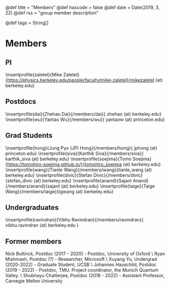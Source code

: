 @def title = "Members"
@def hascode = false
@def date = Date(2019, 3, 22)
@def rss = "group member description"

@def tags = String[]

# Members

## PI
\insertprofile{zaletel}{Mike Zaletel}{https://physics.berkeley.edu/people/faculty/mike-zaletel}{mikezaletel (at) berkeley.edu}

## Postdocs

\insertprofile{dai}{Zhehao Dai}{/members/dai}{ zhehao (at) berkeley.edu}
\insertprofile{wu}{Yantao Wu}{/members/wu}{ yantaow (at) princeton.edu}

## Grad Students
\insertprofile{hong}{Jung Pyo (JP) Hong}{/members/hong}{ jphong (at) princeton.edu}
\insertprofile{siva}{Karthik Siva}{/members/siva}{ karthik_siva (at) berkeley.edu}
\insertprofile{soejima}{Tomo Soejima}{https://tomohiro-soejima.github.io/}{tomohiro_soejima (at) berkeley.edu}
\insertprofile{wang}{Tianle Wang}{/members/wang}{tianle_wang (at) berkeley.edu}
\insertprofile{divic}{Stefan Divic}{/members/divic}{stefan_divic (at) berkeley.edu}
\insertprofile{anand}{Sajant Anand}{/members/anand}{sajant (at) berkeley.edu}
\insertprofile{taige}{Taige Wang}{/members/taige}{tgwang (at) berkeley.edu}


## Undergraduates

\insertprofile{ravindran}{Vibhu Ravindran}{/members/ravindran}{ vibhu.ravindran (at) berkeley.edu }

## Former members

Nick Bultinck, Postdoc (2017 - 2020) - Postdoc, University of Oxford \\
Ryan Mishmash, Postdoc (?) - Researcher, Microsoft \\
Xuyang Yu, Undergrad (2020-2022) - Graduate Student, UCSB \\
Johannes Hauschild, Postdoc (2019 - 2022) - Postdoc, TMU. Project coordinator, the Munich Quantum Valley. \\
Shubhayu Chatterjee, Postdoc (2018 - 2022) - Assistant Professor, Carnegie Mellon University
